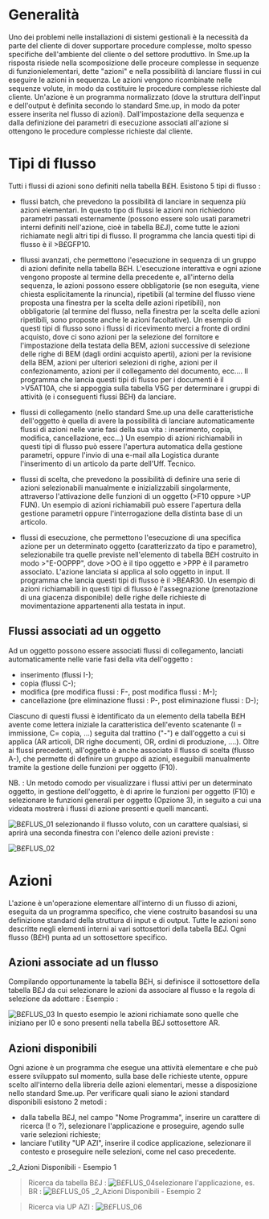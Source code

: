 # Generalità
Uno dei problemi nelle installazioni di sistemi gestionali è la necessità da parte del cliente di dover supportare procedure complesse, molto spesso specifiche dell'ambiente del cliente o del settore produttivo.
In Sme.up la risposta risiede nella scomposizione delle proceure complesse in sequenze di funzionielementari, dette "azioni" e nella possibilità di lanciare flussi in cui eseguire le azioni in sequenza. Le azioni vengono ricombinate nelle sequenze volute, in modo da costituire le procedure complesse richieste dal cliente.
Un'azione è un programma normalizzato (dove la struttura dell'input e dell'output è definita secondo lo standard Sme.up, in modo da poter essere inserita nel flusso di azioni).
Dall'impostazione della sequenza e dalla definizione dei parametri di esecuzione associati all'azione si ottengono le procedure complesse richieste dal cliente.

# Tipi di flusso
Tutti i flussi di azioni sono definiti nella tabella B£H.
Esistono 5 tipi di flusso : 


- flussi batch, che prevedono la possibilità di lanciare in sequenza più azioni elementari. In questo tipo di flussi le azioni non richiedono parametri passati esternamente (possono essere solo usati parametri interni definiti nell'azione, cioè in tabella B£J), come tutte le azioni richiamate negli altri tipi di flusso.
Il programma che lancia questi tipi di flusso è il >B£GFP10.

- fllussi avanzati, che permettono l'esecuzione in sequenza di un gruppo di azioni definite nella tabella B£H. L'esecuzione interattiva e ogni azione vengono proposte al termine della precedente e, all'interno della sequenza, le azioni possono essere obbligatorie (se non eseguita, viene chiesta esplicitamente la rinuncia), ripetibili (al termine del flusso viene proposta una finestra per la scelta delle azioni ripetibili), non obbligatorie (al termine del flusso, nella finestra per la scelta delle azioni ripetibili, sono proposte anche le azioni facoltative).
Un esempio di questi tipi di flusso sono i flussi di ricevimento merci a fronte di ordini acquisto, dove ci sono azioni per la selezione del fornitore e l'impostazione della testata della BEM, azioni successive di selezione delle righe di BEM (dagli ordini acquisto aperti), azioni per la revisione della BEM, azioni per ulteriori selezioni di righe, azioni per il confezionamento, azioni per il collegamento del documento, ecc....
Il programma che lancia questi tipi di flusso per i documenti è il >V5AT10A, che si appoggia sulla tabella V5G per determinare i gruppi di attività (e i conseguenti flussi B£H) da lanciare.

- flussi di collegamento (nello standard Sme.up una delle caratteristiche dell'oggetto è quella di avere la possibilità di lanciare automaticamente flussi di azioni nelle varie fasi della sua vita :  inserimento, copia, modifica, cancellazione, ecc...)
Un esempio di azioni richiamabili in questi tipi di flusso può essere l'apertura automatica della gestione parametri, oppure l'invio di una e-mail alla Logistica durante l'inserimento di un articolo da parte dell'Uff. Tecnico.

- flussi di scelta, che prevedono la possibilità di definire una serie di azioni selezionabili manualmente e inizializzabili singolarmente, attraverso l'attivazione delle funzioni di un oggetto (>F10 oppure >UP FUN).
Un esempio di azioni richiamabili può essere l'apertura della gestione parametri oppure l'interrogazione della distinta base di un articolo.

- flussi di esecuzione, che permettono l'esecuzione di una specifica azione per un determinato oggetto (caratterizzato da tipo e parametro), selezionabile tra quelle previste nell'elemento di tabella B£H costruito in modo >"E-OOPPP", dove >OO è il tipo oggetto e >PPP è il parametro associato. L'azione lanciata si applica al solo oggetto in input.
Il programma che lancia questi tipi di flusso è il >B£AR30.
Un esempio di azioni richiamabili in questi tipi di flusso è l'assegnazione (prenotazione di una giacenza disponibile) delle righe delle richieste di movimentazione appartenenti alla testata in input.


## Flussi associati ad un oggetto
Ad un oggetto possono essere associati flussi di collegamento, lanciati automaticamente nelle varie fasi della vita dell'oggetto : 

- inserimento (flussi I-);
- copia (flussi C-);
- modifica (pre modifica flussi :  F-, post modifica flussi :  M-);
- cancellazione (pre eliminazione flussi :  P-, post eliminazione flussi :  D-);


Ciascuno di questi flussi è identificato da un elemento della tabella B£H avente come lettera iniziale la caratteristica dell'evento scatenante (I = immissione, C= copia, ...) seguita dal trattino ("-") e dall'oggetto a cui si applica (AR articoli, DR righe documenti, OR, ordini di produzione, ....).
Oltre ai flussi precedenti, all'oggetto è anche associato il flusso di scelta (flusso A-), che permette di definire un gruppo di azioni, eseguibili manualmente tramite la gestione delle funzioni per oggetto (F10).

NB. : 
Un metodo comodo per visualizzare i flussi attivi per un determinato oggetto, in gestione dell'oggetto, è di aprire le funzioni per oggetto (F10) e selezionare le funzioni generali per oggetto (Opzione 3), in seguito a cui una videata mostrerà i flussi di azione presenti e quelli mancanti.

![B£FLUS_01](https://doc.smeup.com/immagini/B£FLUS/BXFLUS_01.png)
selezionando il flusso voluto, con un carattere qualsiasi, si aprirà una seconda finestra con l'elenco delle azioni previste : 

![B£FLUS_02](https://doc.smeup.com/immagini/B£FLUS/BXFLUS_02.png)
# Azioni
L'azione è un'operazione elementare all'interno di un flusso di azioni, eseguita da un programma specifico, che viene costruito basandosi su una definizione standard della struttura di input e di output.
Tutte le azioni sono descritte negli elementi interni ai vari sottosettori della tabella B£J. Ogni flusso (B£H) punta ad un sottosettore specifico.

## Azioni associate ad un flusso
Compilando opportunamente la tabella B£H, si definisce il sottosettore della tabella B£J da cui selezionare le azioni da associare al flusso e la regola di selezione da adottare : 
Esempio : 

![B£FLUS_03](https://doc.smeup.com/immagini/B£FLUS/BXFLUS_03.png)
In questo esempio le azioni richiamate sono quelle che iniziano per I0 e sono presenti nella tabella B£J sottosettore AR.

## Azioni disponibili
Ogni azione è un programma che esegue una attività elementare e che può essere sviluppato sul momento, sulla base delle richieste utente, oppure  scelto all'interno della libreria delle azioni elementari, messe a disposizione nello standard Sme.up.
Per verificare quali siano le azioni standard disponibili esistono 2 metodi : 

- dalla tabella B£J, nel campo "Nome Programma", inserire un carattere di ricerca (! o ?), selezionare l'applicazione e proseguire, agendo sulle varie selezioni richieste;
- lanciare l'utility "UP AZI", inserire il codice applicazione, selezionare il contesto e proseguire nelle selezioni, come nel caso precedente.


_2_Azioni Disponibili - Esempio 1

>Ricerca da tabella B£J : 
![B£FLUS_04](https://doc.smeup.com/immagini/B£FLUS/BXFLUS_04.png)selezionare l'applicazione, es. BR : 
![B£FLUS_05](https://doc.smeup.com/immagini/B£FLUS/BXFLUS_05.png)
_2_Azioni Disponibili - Esempio 2

>Ricerca via UP AZI : 
![B£FLUS_06](https://doc.smeup.com/immagini/B£FLUS/BXFLUS_06.png)